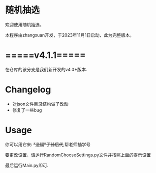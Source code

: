 # 随机抽选
欢迎使用随机抽选。

本程序由zhangxuan开发，于2023年11月1日启动，此为完整版本。

# =====v4.1.1=====


在仓库的该分支是我们新开发的v4.0+版本.

# Changelog
  - 对json文件目录结构做了改动
  - 修复了一些bug
# Usage

你可以用它来: ~~"造福"子孙后代~~,帮老师抽学号

要更改设置，请运行RandomChooseSettings.py文件并按照上面的提示设置

最后运行Main.py即可.
